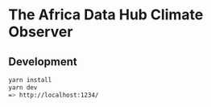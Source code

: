 # The Africa Data Hub Climate Observer

## Development

```bash
yarn install
yarn dev
=> http://localhost:1234/
```
